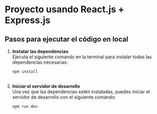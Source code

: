 # Proyecto usando React.js + Express.js
## Pasos para ejecutar el código en local

1. **Instalar las dependencias**  
   Ejecuta el siguiente comando en la terminal para instalar todas las dependencias necesarias:
   ```sh
   npm install
 
1. **Iniciar el servidor de desarrollo**  
   Una vez que las dependencias estén instaladas, puedes iniciar el servidor de desarrollo con el siguiente comando:
   ```sh
   npm run dev
